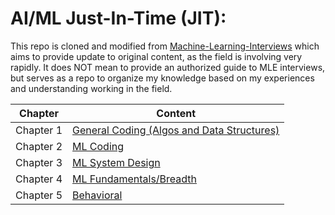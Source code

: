 
# AI/ML Just-In-Time (JIT):

This repo is cloned and modified from [Machine-Learning-Interviews](https://github.com/alirezadir/Machine-Learning-Interviews) which aims to provide update to original content, as the field is involving very rapidly. It does NOT mean to provide an authorized guide to MLE interviews, but serves as a repo to organize my knowledge based on my experiences and understanding working in the field.

<center>

|Chapter | Content|
| --- | --- |
| Chapter 1 	| [General Coding (Algos and Data Structures)](src/lc-coding.md) |
| Chapter 2 	| [ML Coding](src/MLC/ml-coding.md) |
| Chapter 3 	| [ML System Design](src/MLSD/ml-system-design.md) |
| Chapter 4 	| [ML Fundamentals/Breadth](src/ml-fundamental.md) | 
| Chapter 5 	| [Behavioral](src/behavior.md) |

</center>

